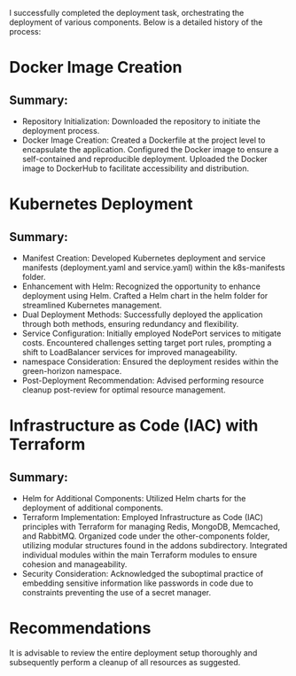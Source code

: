 I successfully completed the deployment task, orchestrating the deployment of various components. Below is a detailed history of the process:

# Docker Image Creation
## Summary:
- Repository Initialization:
Downloaded the repository to initiate the deployment process.
- Docker Image Creation:
Created a Dockerfile at the project level to encapsulate the application.
Configured the Docker image to ensure a self-contained and reproducible deployment.
Uploaded the Docker image to DockerHub to facilitate accessibility and distribution.

# Kubernetes Deployment
## Summary:
- Manifest Creation:
Developed Kubernetes deployment and service manifests (deployment.yaml and service.yaml) within the k8s-manifests folder.
- Enhancement with Helm:
Recognized the opportunity to enhance deployment using Helm.
Crafted a Helm chart in the helm folder for streamlined Kubernetes management.
- Dual Deployment Methods:
Successfully deployed the application through both methods, ensuring redundancy and flexibility.
- Service Configuration:
Initially employed NodePort services to mitigate costs.
Encountered challenges setting target port rules, prompting a shift to LoadBalancer services for improved manageability.
- namespace Consideration:
Ensured the deployment resides within the green-horizon namespace.
- Post-Deployment Recommendation:
Advised performing resource cleanup post-review for optimal resource management.

# Infrastructure as Code (IAC) with Terraform
## Summary:
- Helm for Additional Components:
Utilized Helm charts for the deployment of additional components.
- Terraform Implementation:
Employed Infrastructure as Code (IAC) principles with Terraform for managing Redis, MongoDB, Memcached, and RabbitMQ.
Organized code under the other-components folder, utilizing modular structures found in the addons subdirectory.
Integrated individual modules within the main Terraform modules to ensure cohesion and manageability.
- Security Consideration:
Acknowledged the suboptimal practice of embedding sensitive information like passwords in code due to constraints preventing the use of a secret manager.

# Recommendations
It is advisable to review the entire deployment setup thoroughly and subsequently perform a cleanup of all resources as suggested.
